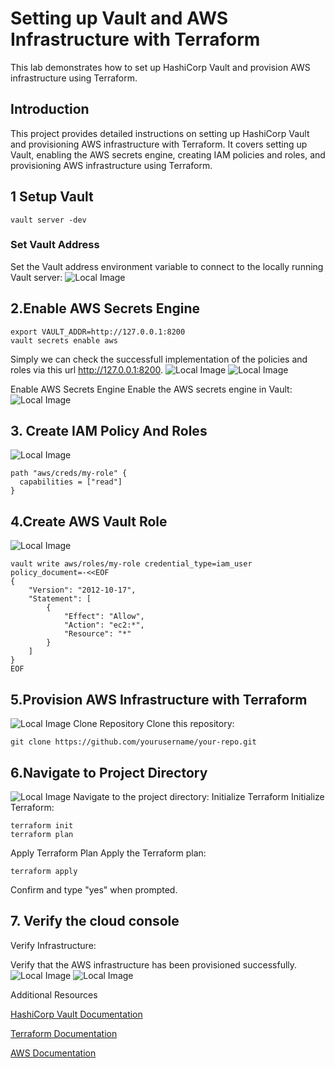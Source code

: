 # Setting up Vault and AWS Infrastructure with Terraform

This lab demonstrates how to set up HashiCorp Vault and provision AWS infrastructure using Terraform.

## Introduction

This project provides detailed instructions on setting up HashiCorp Vault and provisioning AWS infrastructure with Terraform. It covers setting up Vault, enabling the AWS secrets engine, creating IAM policies and roles, and provisioning AWS infrastructure using Terraform.

## 1 Setup Vault

```
vault server -dev
```

### Set Vault Address

Set the Vault address environment variable to connect to the locally running Vault server:
![Local Image](Picture1.png)


## 2.Enable AWS Secrets Engine
```
export VAULT_ADDR=http://127.0.0.1:8200
vault secrets enable aws
```
Simply we can check the successfull implementation of the policies and roles via this url http://127.0.0.1:8200.
![Local Image](Picture11.png)
![Local Image](Picture12.png)

Enable AWS Secrets Engine
Enable the AWS secrets engine in Vault:
![Local Image](Picture2.png)

## 3. Create IAM Policy And Roles
![Local Image](Picture3.png)
```
path "aws/creds/my-role" {
  capabilities = ["read"]
}
```

## 4.Create AWS Vault Role
![Local Image](Picture4.png)
```
vault write aws/roles/my-role credential_type=iam_user policy_document=-<<EOF
{
    "Version": "2012-10-17",
    "Statement": [
        {
            "Effect": "Allow",
            "Action": "ec2:*",
            "Resource": "*"
        }
    ]
}
EOF
```
## 5.Provision AWS Infrastructure with Terraform
![Local Image](Picture5.png)
Clone Repository
Clone this repository:
```
git clone https://github.com/yourusername/your-repo.git
```
## 6.Navigate to Project Directory
![Local Image](Picture6.png)
Navigate to the project directory:
Initialize Terraform
Initialize Terraform:
```
terraform init
terraform plan
```
Apply Terraform Plan
Apply the Terraform plan:
```
terraform apply
```
Confirm and type "yes" when prompted.

## 7. Verify the cloud console

Verify Infrastructure:

Verify that the AWS infrastructure has been provisioned successfully.
![Local Image](Picture7.png)
![Local Image](Picture8.png)



Additional Resources

[HashiCorp Vault Documentation](https://www.vaultproject.io/docs)

[Terraform Documentation](https://www.terraform.io/docs/index.html)

[AWS Documentation](https://docs.aws.amazon.com/index.html)

